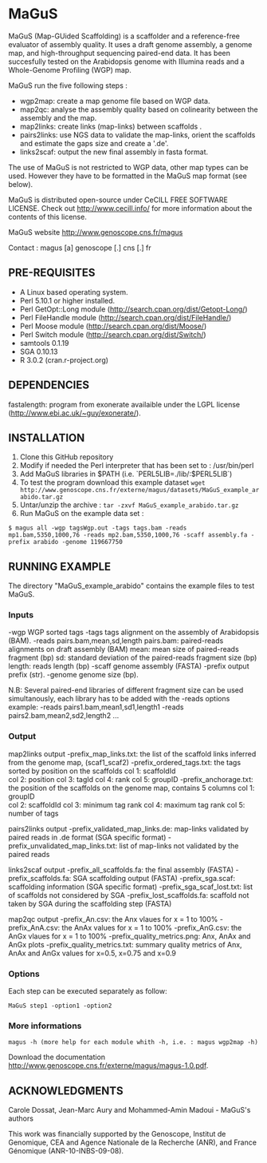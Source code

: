 # MaGuS
MaGuS (Map-GUided Scaffolding) is a scaffolder and a reference-free evaluator of assembly quality. It uses a draft genome assembly, a genome map, and high-throughput sequencing paired-end data. It has been succesfully tested on the Arabidopsis genome with Illumina reads and a Whole-Genome Profiling (WGP) map.

MaGuS run the five following steps :

- wgp2map: create a map genome file based on WGP data.
- map2qc: analyse the assembly quality based on colinearity between the assembly and the map.
- map2links: create links (map-links) between scaffolds .
- pairs2links: use NGS data to validate the map-links, orient the scaffolds and estimate the gaps size and create a '.de'.
- links2scaf: output the new final assembly in fasta format.

The use of MaGuS is not restricted to WGP data, other map types can be used. However they have to be formatted in the MaGuS map format (see below).

MaGuS is distributed open-source under CeCILL FREE SOFTWARE LICENSE. Check out http://www.cecill.info/ for more information about the contents of this license.

MaGuS website http://www.genoscope.cns.fr/magus

Contact : magus [a] genoscope [.] cns [.] fr

PRE-REQUISITES
--------------

  - A Linux based operating system.
  - Perl 5.10.1 or higher installed.
  - Perl GetOpt::Long module (http://search.cpan.org/dist/Getopt-Long/)
  - Perl FileHandle module (http://search.cpan.org/dist/FileHandle/)
  - Perl Moose module (http://search.cpan.org/dist/Moose/)
  - Perl Switch module (http://search.cpan.org/dist/Switch/)
  - samtools 0.1.19 
  - SGA 0.10.13 
  - R 3.0.2 (cran.r-project.org)

DEPENDENCIES
------------
fastalength:  program from exonerate availaible under the LGPL license (http://www.ebi.ac.uk/~guy/exonerate/). 


INSTALLATION
------------

  1. Clone this GitHub repository
  2. Modify if needed the Perl interpreter that has been set to : /usr/bin/perl
  3. Add MaGuS libraries in $PATH (i.e. `PERL5LIB=./lib/:$PERL5LIB`)
  4. To test the program download this example dataset
  `wget http://www.genoscope.cns.fr/externe/magus/datasets/MaGuS_example_arabido.tar.gz`
  5. Untar/unzip the archive :
  `tar -zxvf MaGuS_example_arabido.tar.gz`
  6. Run MaGuS on the example data set :
```
$ magus all -wgp tagsWgp.out -tags tags.bam -reads mp1.bam,5350,1000,76 -reads mp2.bam,5350,1000,76 -scaff assembly.fa -prefix arabido -genome 119667750
```

RUNNING EXAMPLE
--------------

The directory "MaGuS_example_arabido" contains the example files to test MaGuS.

### Inputs

-wgp WGP sorted tags
-tags tags alignment on the assembly of Arabidopsis (BAM).
-reads pairs.bam,mean,sd,length
    pairs.bam: paired-reads alignments on draft assembly (BAM)
    mean: mean size of paired-reads fragment (bp)
    sd: standard deviation of the paired-reads fragment size (bp) 
    length: reads length (bp)
-scaff genome assembly (FASTA)
-prefix output prefix (str).
-genome genome size  (bp).

N.B: Several paired-end libraries of different fragment size can be used simultanously, each library has to be added with the -reads options example: -reads pairs1.bam,mean1,sd1,length1 -reads pairs2.bam,mean2,sd2,length2 ...


### Output

map2links output
-prefix_map_links.txt: the list of the scaffold links inferred from the genome map, (scaf1_scaf2)
-prefix_ordered_tags.txt: the tags sorted by position on the scaffolds
  col 1: scaffoldId     
  col 2: position
  col 3: tagId
  col 4: rank
  col 5: groupID
-prefix_anchorage.txt: the position of the scaffolds on the genome map, contains 5 columns
  col 1: groupID                     
  col 2: scaffoldId
  col 3: minimum tag rank
  col 4: maximum tag rank
  col 5: number of tags
  
pairs2links output
-prefix_validated_map_links.de: map-links validated by paired reads in .de format (SGA specific format)
-prefix_unvalidated_map_links.txt: list of map-links not validated by the paired reads

links2scaf output
-prefix_all_scaffolds.fa: the final assembly (FASTA)
-prefix_scaffolds.fa: SGA scaffolding output (FASTA)
-prefix_sga.scaf: scaffolding information (SGA specific format) 
-prefix_sga_scaf_lost.txt: list of scaffolds not considered by SGA
-prefix_lost_scaffolds.fa: scaffold not taken by SGA during the scaffolding step (FASTA)

map2qc output
-prefix_An.csv: the Anx vlaues for x = 1 to 100%
-prefix_AnA.csv: the AnAx values for x = 1 to 100%
-prefix_AnG.csv: the AnGx vlaues for x = 1 to 100%
-prefix_quality_metrics.png: Anx, AnAx and AnGx plots
-prefix_quality_metrics.txt: summary quality metrics of Anx, AnAx and AnGx values for x=0.5, x=0.75 and x=0.9

### Options

Each step can be executed separately as follow:
```
MaGuS step1 -option1 -option2  
```
### More informations

```
magus -h (more help for each module whith -h, i.e. : magus wgp2map -h)
```

Download the documentation http://www.genoscope.cns.fr/externe/magus/magus-1.0.pdf.

ACKNOWLEDGMENTS
---------------
Carole Dossat, Jean-Marc Aury and Mohammed-Amin Madoui - MaGuS's authors

This work was financially supported by the Genoscope,
Institut de Genomique, CEA and Agence Nationale de la
Recherche (ANR), and France Génomique (ANR-10-INBS-09-08).


